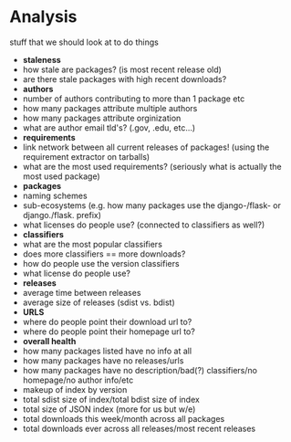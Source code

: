 Analysis
=======

stuff that we should look at to do things

* **staleness**
 * how stale are packages? (is most recent release old)
 * are there stale packages with high recent downloads?  
* **authors**
 * number of authors contributing to more than 1 package etc
 * how many packages attribute multiple authors
 * how many packages attribute orginization
 * what are author email tld's? (.gov, .edu, etc...)
* **requirements**
 * link network between all current releases of packages! (using the requirement extractor on tarballs)
 * what are the most used requirements? (seriously what is actually the most used package)
* **packages**
 * naming schemes
  * sub-ecosystems (e.g. how many packages use the django-/flask- or django./flask. prefix)
 * what licenses do people use? (connected to classifiers as well?)
* **classifiers**
 * what are the most popular classifiers
 * does more classifiers == more downloads?
 * how do people use the version classifiers
 * what license do people use?
* **releases**
 * average time between releases
 * average size of releases (sdist vs. bdist)
* **URLS** 
 * where do people point their download url to?
 * where do people point their homepage url to?
* **overall health**
 * how many packages listed have no info at all             
 * how many packages have no releases/urls
 * how many packages have no description/bad(?) classifiers/no homepage/no author info/etc
 * makeup of index by version
 * total sdist size of index/total bdist size of index
 * total size of JSON index (more for us but w/e)
 * total downloads this week/month across all packages
 * total downloads ever across all releases/most recent releases
